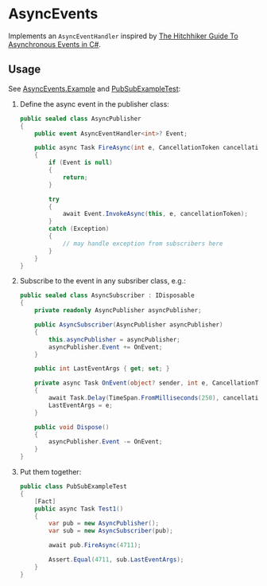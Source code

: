 # AsyncEvents

Implements an `AsyncEventHandler` inspired by [The Hitchhiker Guide To Asynchronous Events in C#](https://medium.com/@a.lyskawa/the-hitchhiker-guide-to-asynchronous-events-in-c-e9840109fb53).

## Usage

See [AsyncEvents.Example](src/AsyncEvents.Example) and [PubSubExampleTest](tests/AsyncEvents.Example.Tests/PubSubExampleTest.cs):

1. Define the async event in the publisher class:

   ``` csharp
   public sealed class AsyncPublisher
   {
       public event AsyncEventHandler<int>? Event;

       public async Task FireAsync(int e, CancellationToken cancellationToken = default)
       {
           if (Event is null)
           {
               return;
           }

           try
           {
               await Event.InvokeAsync(this, e, cancellationToken);
           }
           catch (Exception)
           {
               // may handle exception from subscribers here
           }
       }
   }
   ```

2. Subscribe to the event in any subsriber class, e.g.:

   ``` csharp
   public sealed class AsyncSubscriber : IDisposable
   {
       private readonly AsyncPublisher asyncPublisher;

       public AsyncSubscriber(AsyncPublisher asyncPublisher)
       {
           this.asyncPublisher = asyncPublisher;
           asyncPublisher.Event += OnEvent;
       }

       public int LastEventArgs { get; set; }

       private async Task OnEvent(object? sender, int e, CancellationToken cancellationToken)
       {
           await Task.Delay(TimeSpan.FromMilliseconds(250), cancellationToken);
           LastEventArgs = e;
       }

       public void Dispose()
       {
           asyncPublisher.Event -= OnEvent;
       }
   }
   ```

3. Put them together:

   ``` csharp
   public class PubSubExampleTest
   {
       [Fact]
       public async Task Test1()
       {
           var pub = new AsyncPublisher();
           var sub = new AsyncSubscriber(pub);

           await pub.FireAsync(4711);

           Assert.Equal(4711, sub.LastEventArgs);
       }
   }
   ```
